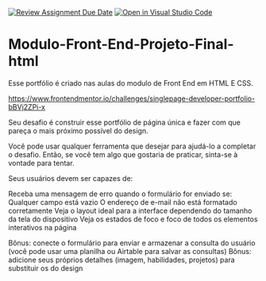 [![Review Assignment Due Date](https://classroom.github.com/assets/deadline-readme-button-24ddc0f5d75046c5622901739e7c5dd533143b0c8e959d652212380cedb1ea36.svg)](https://classroom.github.com/a/zcQQ-9EW)
[![Open in Visual Studio Code](https://classroom.github.com/assets/open-in-vscode-718a45dd9cf7e7f842a935f5ebbe5719a5e09af4491e668f4dbf3b35d5cca122.svg)](https://classroom.github.com/online_ide?assignment_repo_id=13749929&assignment_repo_type=AssignmentRepo)
# Modulo-Front-End-Projeto-Final-html

Esse portfólio é criado nas aulas do modulo de Front End em HTML E CSS.

https://www.frontendmentor.io/challenges/singlepage-developer-portfolio-bBVj2ZPi-x

Seu desafio é construir esse portfólio de página única e fazer com que pareça o mais próximo possível do design.

Você pode usar qualquer ferramenta que desejar para ajudá-lo a completar o desafio. Então, se você tem algo que gostaria de praticar, sinta-se à vontade para tentar.

Seus usuários devem ser capazes de:

Receba uma mensagem de erro quando o formulário for enviado se:
Qualquer campo está vazio
O endereço de e-mail não está formatado corretamente
Veja o layout ideal para a interface dependendo do tamanho da tela do dispositivo
Veja os estados de foco e foco de todos os elementos interativos na página

Bônus: conecte o formulário para enviar e armazenar a consulta do usuário (você pode usar uma planilha ou Airtable para salvar as consultas)
Bônus: adicione seus próprios detalhes (imagem, habilidades, projetos) para substituir os do design




